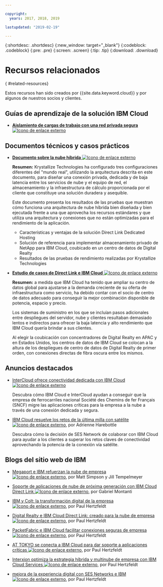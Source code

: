 ```yaml
---

copyright:
  years: 2017, 2018, 2019

lastupdated: "2019-02-19"

---
```


{:shortdesc: .shortdesc}
{:new_window: target="_blank"}
{:codeblock: .codeblock}
{:pre: .pre}
{:screen: .screen}
{:tip: .tip}
{:download: .download}

# Recursos relacionados
{ #related-resources}

Estos recursos han sido creados por {{site.data.keyword.cloud}} y por algunos de nuestros socios y clientes.

## Guías de aprendizaje de la solución IBM Cloud

* [**Aislamiento de cargas de trabajo con una red privada segura** ![Icono de enlace externo](../../icons/launch-glyph.svg "Icono de enlace externo")](https://cloud.ibm.com/docs/tutorials/secure-network-enclosure.html#isolate-workloads-with-a-secure-private-network)

## Documentos técnicos y casos prácticos

* [**Documento sobre la nube híbrida** ![Icono de enlace externo](../../icons/launch-glyph.svg "Icono de enlace externo")](https://public.dhe.ibm.com/cloud/bluemix/network/direct-link/ibm-hybrid-cloud-whitepaper.pdf)

    **Resumen:** Krystallize Technologies ha configurado tres configuraciones diferentes del "mundo real", utilizando la arquitectura descrita en este documento, para diseñar una conexión privada, dedicada y de baja latencia entre los servicios de nube y el equipo de red, el almacenamiento y la infraestructura de cálculo proporcionada por el cliente que constituye una solución duradera y asequible. 

    Este documento presenta los resultados de las pruebas que muestran cómo funciona una arquitectura de nube híbrida bien diseñada y bien ejecutada frente a una que aprovecha los recursos estándares y que utiliza una arquitectura y conexiones que no están optimizadas para el rendimiento de la aplicación.

     * Características y ventajas de la solución Direct Link Dedicated Hosting 
     * Solución de referencia para implementar almacenamiento privado de NetApp para IBM Cloud, coubicado en un centro de datos de Digital Realty 
     * Resultados de las pruebas de rendimiento realizadas por Krystallize Technologies


* [**Estudio de casos de Direct Link e IBM Cloud** ![Icono de enlace externo](../../icons/launch-glyph.svg "Icono de enlace externo")](https://public.dhe.ibm.com/cloud/bluemix/network/direct-link/ibm-cloud-case-study.pdf)

    **Resumen:** a medida que IBM Cloud ha tenido que ampliar su centro de datos global para ajustarse a la demanda creciente de su oferta de infraestructura como servicio, ha debido contar con el socio de centro de datos adecuado para conseguir la mejor combinación disponible de potencia, espacio y precio.

    Los sistemas de suministro en los que se incluían pasos adicionales entre despliegues del servidor, nube y clientes resultaban demasiado lentos e indirectos para ofrecer la baja latencia y alto rendimiento que IBM Cloud quería brindar a sus clientes. 

    Al elegir la coubicación con concentradores de Digital Realty en APAC y en Estados Unidos, los centros de datos de IBM Cloud se colocan a la altura de los despliegues de centro de datos de Digital Realty de primer orden, con conexiones directas de fibra oscura entre los mismos.
    
## Anuncios destacados

* [InterCloud ofrece conectividad dedicada con IBM Cloud ![Icono de enlace externo](../../icons/launch-glyph.svg "Icono de enlace externo")](https://info.intercloud.com/intercloud-offers-dedicated-connectivity-to-ibm-cloud)

    Descubra cómo IBM Cloud e InterCloud ayudan a conseguir que la empresa de ferrocarriles nacional Société des Chemins de fer Français (SNCF) migre las aplicaciones críticas para la empresa a la nube a través de una conexión dedicada y segura.
    
* [IBM Cloud resuelve los retos de la última milla con satélite ![Icono de enlace externo](../../icons/launch-glyph.svg "Icono de enlace externo")](https://www.satellitetoday.com/mobility/2018/10/25/ibm-cloud-solves-last-mile-challenges-with-satellite/), por Adrienne Harebottle

    Descubra cómo la decisión de SES Network de colaborar con IBM Cloud para ayudar a los clientes a superar los retos claves de conectividad aprovechando la potencia de la conexión vía satélite.

## Blogs del sitio web de IBM

* [Megaport e IBM refuerzan la nube de empresa ![Icono de enlace externo](../../icons/launch-glyph.svg "Icono de enlace externo")](https://www.ibm.com/blogs/bluemix/2017/12/megaport-and-ibm-empower-enterprise-cloud/), por Matt Simpson y Jill Tempelmeyer

* [Soporte de aplicaciones de nube de próxima generación con IBM Cloud Direct Link ![Icono de enlace externo](../../icons/launch-glyph.svg "Icono de enlace externo")](https://www.ibm.com/blogs/cloud-computing/2018/06/26/next-generation-cloud-apps-ibm-cloud-direct-link/), por Gabriel Montanti

* [IBM y Colt: la transformación digital de la empresa ![Icono de enlace externo](../../icons/launch-glyph.svg "Icono de enlace externo")](https://www.ibm.com/blogs/bluemix/2018/06/ibm-colt-enterprise-digital-transformation/), por Paul Hertzfeldt

* [Digital Realty e IBM Cloud Direct Link: creado para la nube de empresa ![Icono de enlace externo](../../icons/launch-glyph.svg "Icono de enlace externo")](https://www.ibm.com/blogs/bluemix/2018/07/digital-realty-ibm-cloud-direct-link-expand-network/), por Paul Hertzfeldt

* [PacketFabric e IBM Cloud facilitar conexiones seguras de empresa ![Icono de enlace externo](../../icons/launch-glyph.svg "Icono de enlace externo")](https://www.ibm.com/blogs/bluemix/2018/08/packetfabric-ibm-enable-secure-enterprise-connections/), por Paul Hertzfeldt

* [AT TOKYO se conecta a IBM Cloud para dar soporte a aplicaciones críticas ![Icono de enlace externo](../../icons/launch-glyph.svg "Icono de enlace externo")](https://www.ibm.com/blogs/bluemix/2018/08/tokyo-connects-ibm-cloud-support-mission-critical-applications/), por Paul Hertzfeldt

* [Interxion optimiza la estrategia híbrida y multinube de empresa con IBM Cloud Services ![Icono de enlace externo](../../icons/launch-glyph.svg "Icono de enlace externo")](https://www.ibm.com/blogs/bluemix/2018/09/interxion-enterprise-ibm-cloud-services/), por Paul Hertzfeldt

* [mejora de la experiencia digital con SES Networks e IBM ![Icono de enlace externo](../../icons/launch-glyph.svg "Icono de enlace externo")](https://www.ibm.com/blogs/bluemix/2018/10/improve-digital-experiences-with-ses-networks-and-ibm/), por Paul Hertzfeldt
